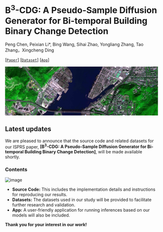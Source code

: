# B<sup>3</sup>-CDG: A Pseudo-Sample Diffusion Generator for Bi-temporal Building Binary Change Detection

Peng Chen, Peixian Li*, Bing Wang, Sihai Zhao, Yongliang Zhang, Tao Zhang，Xingcheng Ding

[[`Paper`](https://www.sciencedirect.com/science/article/pii/S0924271624003988#s0125)]  [[`Dataset`](...)] [[`App`](...)]

![RC](./README.assets/1.png)

## Latest updates

We are pleased to announce that the source code and related datasets for our ISPRS paper, **[B<sup>3</sup>-CDG: A Pseudo-Sample Diffusion Generator for Bi-temporal Building Binary Change Detection]**, will be made available shortly.

### Contents
![image](https://github.com/user-attachments/assets/151b85a8-ab15-444e-b712-3b3dd12e10fc)

- **Source Code:** This includes the implementation details and instructions for reproducing our results.
- **Datasets:** The datasets used in our study will be provided to facilitate further research and validation.
- **App:** A user-friendly application for running inferences based on our models will also be included.

**Thank you for your interest in our work!**

